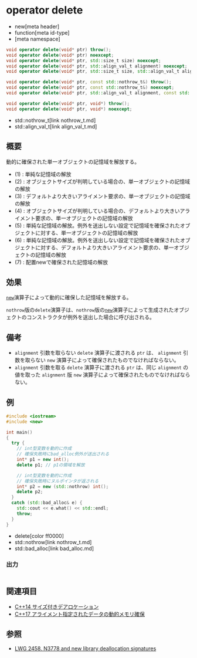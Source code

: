 # operator delete
* new[meta header]
* function[meta id-type]
* [meta namespace]

```cpp
void operator delete(void* ptr) throw();                                                // (1) C++03 まで
void operator delete(void* ptr) noexcept;                                               // (1) C++11 から
void operator delete(void* ptr, std::size_t size) noexcept;                             // (2) C++14 から
void operator delete(void* ptr, std::align_val_t alignment) noexcept;                   // (3) C++17 から
void operator delete(void* ptr, std::size_t size, std::align_val_t alignment) noexcept; // (4) C++17 から

void operator delete(void* ptr, const std::nothrow_t&) throw();                              // (5) C++03 まで
void operator delete(void* ptr, const std::nothrow_t&) noexcept;                             // (5) C++11 から
void operator delete(void* ptr, std::align_val_t alignment, const std::nothrow_t&) noexcept; // (6) C++17 から

void operator delete(void* ptr, void*) throw();                                     // (7) C++03 まで
void operator delete(void* ptr, void*) noexcept;                                    // (7) C++11 から
```
* std::nothrow_t[link nothrow_t.md]
* std::align_val_t[link align_val_t.md]

## 概要
動的に確保された単一オブジェクトの記憶域を解放する。

- (1) : 単純な記憶域の解放
- (2) : オブジェクトサイズが判明している場合の、単一オブジェクトの記憶域の解放
- (3) : デフォルトより大きいアライメント要求の、単一オブジェクトの記憶域の解放
- (4) : オブジェクトサイズが判明している場合の、デフォルトより大きいアライメント要求の、単一オブジェクトの記憶域の解放
- (5) : 単純な記憶域の解放。例外を送出しない設定で記憶域を確保されたオブジェクトに対する、単一オブジェクトの記憶域の解放
- (6) : 単純な記憶域の解放。例外を送出しない設定で記憶域を確保されたオブジェクトに対する、デフォルトより大きいアライメント要求の、単一オブジェクトの記憶域の解放
- (7) : 配置newで確保された記憶域の解放


## 効果
[`new`](op_new.md)演算子によって動的に確保した記憶域を解放する。

`nothrow`版の`delete`演算子は、`nothrow`版の[`new`](op_new.md)演算子によって生成されたオブジェクトのコンストラクタが例外を送出した場合に呼び出される。


## 備考
- `alignment` 引数を取らない `delete` 演算子に渡される `ptr` は、 `alignment` 引数を取らない `new` 演算子によって確保されたものでなければならない。
- `alignment` 引数を取る `delete` 演算子に渡される `ptr` は、同じ `alignment` の値を取った `alignment` 版 `new` 演算子によって確保されたものでなければならない。


## 例
```cpp example
#include <iostream>
#include <new>

int main()
{
  try {
    // int型変数を動的に作成
    // 確保失敗時にbad_alloc例外が送出される
    int* p1 = new int();
    delete p1; // p1の領域を解放

    // int型変数を動的に作成
    // 確保失敗時にヌルポインタが返される
    int* p2 = new (std::nothrow) int();
    delete p2;
  }
  catch (std::bad_alloc& e) {
    std::cout << e.what() << std::endl;
    throw;
  }
}
```
* delete[color ff0000]
* std::nothrow[link nothrow_t.md]
* std::bad_alloc[link bad_alloc.md]

### 出力
```
```


## 関連項目
- [C++14 サイズ付きデアロケーション](/lang/cpp14/sized_deallocation.md)
- [C++17 アライメント指定されたデータの動的メモリ確保](/lang/cpp17/dynamic_memory_allocation_for_over-aligned_data.md)


## 参照
- [LWG 2458. N3778 and new library deallocation signatures](https://wg21.cmeerw.net/lwg/issue2458)
